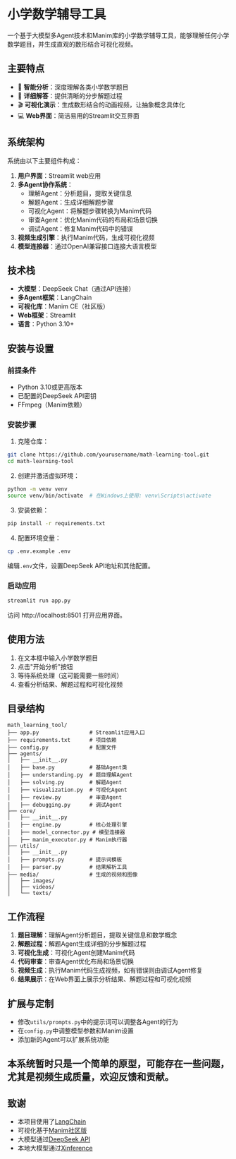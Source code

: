 # 小学数学辅导工具

一个基于大模型多Agent技术和Manim库的小学数学辅导工具，能够理解任何小学数学题目，并生成直观的数形结合可视化视频。

## 主要特点

- 🧠 **智能分析**：深度理解各类小学数学题目
- 📝 **详细解答**：提供清晰的分步解题过程
- 🎬 **可视化演示**：生成数形结合的动画视频，让抽象概念具体化
- 💻 **Web界面**：简洁易用的Streamlit交互界面

## 系统架构

系统由以下主要组件构成：

1. **用户界面**：Streamlit web应用
2. **多Agent协作系统**：
   - 理解Agent：分析题目，提取关键信息
   - 解题Agent：生成详细解题步骤
   - 可视化Agent：将解题步骤转换为Manim代码
   - 审查Agent：优化Manim代码的布局和场景切换
   - 调试Agent：修复Manim代码中的错误
3. **视频生成引擎**：执行Manim代码，生成可视化视频
4. **模型连接器**：通过OpenAI兼容接口连接大语言模型

## 技术栈

- **大模型**：DeepSeek Chat（通过API连接）
- **多Agent框架**：LangChain
- **可视化库**：Manim CE（社区版）
- **Web框架**：Streamlit
- **语言**：Python 3.10+

## 安装与设置

### 前提条件

- Python 3.10或更高版本
- 已配置的DeepSeek API密钥
- FFmpeg（Manim依赖）

### 安装步骤

1. 克隆仓库：

```bash
git clone https://github.com/yourusername/math-learning-tool.git
cd math-learning-tool
```

2. 创建并激活虚拟环境：

```bash
python -m venv venv
source venv/bin/activate  # 在Windows上使用: venv\Scripts\activate
```

3. 安装依赖：

```bash
pip install -r requirements.txt
```

4. 配置环境变量：

```bash
cp .env.example .env
```

编辑`.env`文件，设置DeepSeek API地址和其他配置。

### 启动应用

```bash
streamlit run app.py
```

访问 http://localhost:8501 打开应用界面。

## 使用方法

1. 在文本框中输入小学数学题目
2. 点击"开始分析"按钮
3. 等待系统处理（这可能需要一些时间）
4. 查看分析结果、解题过程和可视化视频

## 目录结构

```
math_learning_tool/
├── app.py                # Streamlit应用入口
├── requirements.txt      # 项目依赖
├── config.py             # 配置文件
├── agents/
│   ├── __init__.py
│   ├── base.py           # 基础Agent类
│   ├── understanding.py  # 题目理解Agent
│   ├── solving.py        # 解题Agent
│   ├── visualization.py  # 可视化Agent
│   ├── review.py         # 审查Agent
│   ├── debugging.py      # 调试Agent
├── core/
│   ├── __init__.py
│   ├── engine.py         # 核心处理引擎
│   ├── model_connector.py # 模型连接器
│   ├── manim_executor.py # Manim执行器
├── utils/
│   ├── __init__.py
│   ├── prompts.py        # 提示词模板
│   ├── parser.py         # 结果解析工具
├── media/                # 生成的视频和图像
│   ├── images/
│   ├── videos/
│   └── texts/
```

## 工作流程

1. **题目理解**：理解Agent分析题目，提取关键信息和数学概念
2. **解题过程**：解题Agent生成详细的分步解题过程
3. **可视化生成**：可视化Agent创建Manim代码
4. **代码审查**：审查Agent优化布局和场景切换
5. **视频生成**：执行Manim代码生成视频，如有错误则由调试Agent修复
6. **结果展示**：在Web界面上展示分析结果、解题过程和可视化视频

## 扩展与定制

- 修改`utils/prompts.py`中的提示词可以调整各Agent的行为
- 在`config.py`中调整模型参数和Manim设置
- 添加新的Agent可以扩展系统功能

## 本系统暂时只是一个简单的原型，可能存在一些问题，尤其是视频生成质量，欢迎反馈和贡献。

## 致谢

- 本项目使用了[LangChain](https://github.com/langchain-ai/langchain)
- 可视化基于[Manim社区版](https://github.com/ManimCommunity/manim)
- 大模型通过[DeepSeek API](https://api.deepseek.com)
- 本地大模型通过[Xinference](https://github.com/xorbitsai/inference)

        